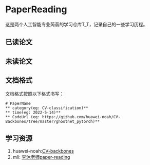 # PaperReading
这是两个人工智能专业蒟蒻的学习仓库T_T，记录自己的一些学习历程。
## 已读论文
## 未读论文
## 文档格式
文档格式按照以下格式书写：
```markdowm
# PaperName
** category(eg: CV-classification)**
** time(eg: 2022-5-14)**
** CodeUrl (eg: https://github.com/huawei-noah/CV-Backbones/tree/master/ghostnet_pytorch)**
```
## 学习资源
1. huawei-noah:[CV-backbones](https://github.com/huawei-noah/CV-Backbones)
2. mli: [李沐老师paper-reading](https://github.com/mli/paper-reading)